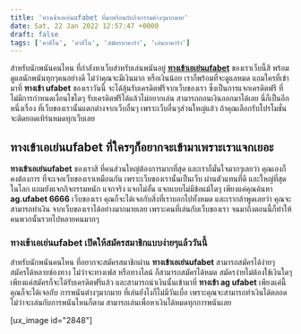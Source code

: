 ```yaml
---
title: 'ทางเข้าเอเย่นufabet ที่มาพร้อมกับกิจกรรมต่างๆมากมาย'
date: Sat, 22 Jan 2022 12:57:47 +0000
draft: false
tags: ['คาสิโน', 'คาสิโน', 'สมัครบาคาร่า', 'เล่นบาคาร่า']
---
```


สำหรับนักพนันคนไหน ที่กำลังหาเว็บสำหรับเล่นพนันอยู่ [**ทางเข้าเอเย่นufabet**](/archives/) ของเราเว็บนี้สิ พร้อมดูแลนักพนันทุกๆคนอย่างดี ไม่ว่าคุณจะมีเงินมาก หรือเงินน้อย เราก็พร้อมที่จะดูแลหมด แถมใครที่เข้ามาที่ **ทางเข้า ufabet** ของเราวันนี้ จะได้ลุ้นรับเครดิตฟรีจากเว็บของเรา ซึ่งเป็นการแจกเครดิตฟรี ที่ไม่มีการกำหนดเงื่อนไขใดๆ รับเครดิตฟรีได้แล้วไม่อยากเล่น สามารถถอนเงินออกมาได้เลย นี่ก็เป็นอีกหนึ่งเรื่อง ที่เว็บของเรานั้นแตกต่างจากเว็บอื่นๆ เพราะเว็บอื่นๆส่วนใหญ่แล้ว ถ้าคุณเลือกรับโปรโมชั่น จะติดยอดเทิร์นหมดทุกเว็บเลย

**ทางเข้าเอเย่นufabet ที่ใครๆก็อยากจะเข้ามาเพราะเราแจกเยอะ**
------------------------------------------------------------

**ทางเข้าเอเย่นufabet** ของเราสิ ที่คนส่วนใหญ่ต้องการมากที่สุด และเราก็มั่นใจมากๆเลยว่า คุณเองก็คงต้องการ ที่จะเจอเว็บของเราเหมือนกัน เพราะเว็บของเรานั้นเป็นเว็บ ผ่านตัวแทนที่ดี และใหญ่ที่สุดในโลก แถมยังแจกกิจกรรมหนัก แจกจริง แจกไม่อั้น แจกแบบไม่มีข้อแม้ใดๆ เพียงแค่คุณค้นหา **ag.ufabet 6666** เว็บของเรา คุณก็จะได้เจอกับสิ่งที่เราบอกไปทั้งหมด และเรากล้าพูดเลยว่า คุณจะสามารถทำเงิน จากเว็บของเราได้อย่างมากมายเลย เพราะคนที่เล่นกับเว็บของเรา จนมาถึงตอนนี้ก็ทำให้ คนพวกนั้นรวยไปหลายคนมากๆ

### **ทางเข้าเอเย่นufabet เปิดให้สมัครสมาชิกแบบง่ายๆแล้ววันนี้**

สำหรับนักพนันคนไหน ที่อยากจะสมัครสมาชิกผ่าน **ทางเข้าเอเย่นufabet** สามารถสมัครได้ง่ายๆ สมัครได้หลายช่องทาง ไม่ว่าจะทางเฟส หรือทางไลน์ ก็สามารถสมัครได้หมด สมัครง่ายไม่ต้องใช้เงินใดๆ เพียงแค่สมัครก็จะได้รับเครดิตฟรีแล้ว และสามารถนำเงินนั้นเข้ามาที่ **ทางเข้า ag ufabet** เพียงแค่นี้คุณก็จะได้เจอกับ การพนันต่างๆมากมาย ที่เล่นยังไงก็ไม่มีวันเบื่อ เพราะคุณจะสามารถทำเงินได้ตลอด ไม่ว่าจะเล่นกับการพนันไหนก็ตาม สามารถเล่นเพื่อหาเงินได้หมดทุกการพนันเลย

\[ux\_image id="2848"\]